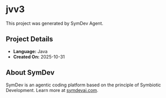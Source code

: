 # jvv3

This project was generated by SymDev Agent.

## Project Details
- **Language:** Java
- **Created On:** 2025-10-31

## About SymDev
SymDev is an agentic coding platform based on the principle of Symbiotic Development.
Learn more at [symdevai.com](https://symdevai.com).
